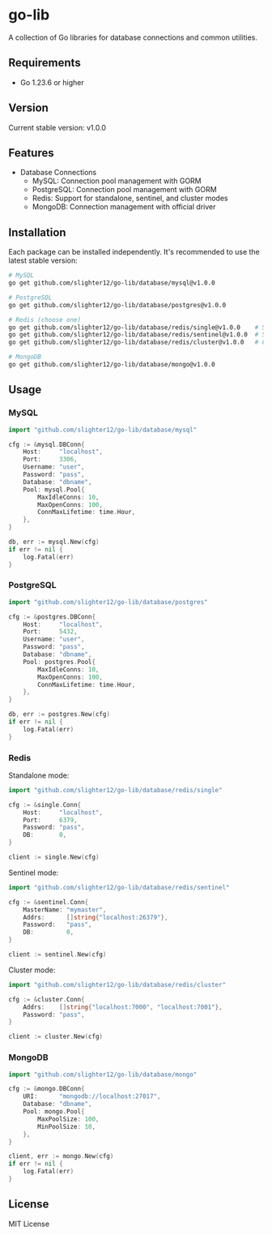 # go-lib

A collection of Go libraries for database connections and common utilities.

## Requirements

- Go 1.23.6 or higher

## Version

Current stable version: v1.0.0

## Features

- Database Connections
  - MySQL: Connection pool management with GORM
  - PostgreSQL: Connection pool management with GORM
  - Redis: Support for standalone, sentinel, and cluster modes
  - MongoDB: Connection management with official driver

## Installation

Each package can be installed independently. It's recommended to use the latest stable version:

```bash
# MySQL
go get github.com/slighter12/go-lib/database/mysql@v1.0.0

# PostgreSQL
go get github.com/slighter12/go-lib/database/postgres@v1.0.0

# Redis (choose one)
go get github.com/slighter12/go-lib/database/redis/single@v1.0.0    # Standalone mode
go get github.com/slighter12/go-lib/database/redis/sentinel@v1.0.0  # Sentinel mode
go get github.com/slighter12/go-lib/database/redis/cluster@v1.0.0   # Cluster mode

# MongoDB
go get github.com/slighter12/go-lib/database/mongo@v1.0.0
```

## Usage

### MySQL

```go
import "github.com/slighter12/go-lib/database/mysql"

cfg := &mysql.DBConn{
    Host:     "localhost",
    Port:     3306,
    Username: "user",
    Password: "pass",
    Database: "dbname",
    Pool: mysql.Pool{
        MaxIdleConns: 10,
        MaxOpenConns: 100,
        ConnMaxLifetime: time.Hour,
    },
}

db, err := mysql.New(cfg)
if err != nil {
    log.Fatal(err)
}
```

### PostgreSQL

```go
import "github.com/slighter12/go-lib/database/postgres"

cfg := &postgres.DBConn{
    Host:     "localhost",
    Port:     5432,
    Username: "user",
    Password: "pass",
    Database: "dbname",
    Pool: postgres.Pool{
        MaxIdleConns: 10,
        MaxOpenConns: 100,
        ConnMaxLifetime: time.Hour,
    },
}

db, err := postgres.New(cfg)
if err != nil {
    log.Fatal(err)
}
```

### Redis

Standalone mode:
```go
import "github.com/slighter12/go-lib/database/redis/single"

cfg := &single.Conn{
    Host:     "localhost",
    Port:     6379,
    Password: "pass",
    DB:       0,
}

client := single.New(cfg)
```

Sentinel mode:
```go
import "github.com/slighter12/go-lib/database/redis/sentinel"

cfg := &sentinel.Conn{
    MasterName: "mymaster",
    Addrs:      []string{"localhost:26379"},
    Password:   "pass",
    DB:         0,
}

client := sentinel.New(cfg)
```

Cluster mode:
```go
import "github.com/slighter12/go-lib/database/redis/cluster"

cfg := &cluster.Conn{
    Addrs:    []string{"localhost:7000", "localhost:7001"},
    Password: "pass",
}

client := cluster.New(cfg)
```

### MongoDB

```go
import "github.com/slighter12/go-lib/database/mongo"

cfg := &mongo.DBConn{
    URI:      "mongodb://localhost:27017",
    Database: "dbname",
    Pool: mongo.Pool{
        MaxPoolSize: 100,
        MinPoolSize: 10,
    },
}

client, err := mongo.New(cfg)
if err != nil {
    log.Fatal(err)
}
```

## License

MIT License